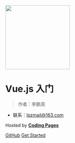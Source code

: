 <img src="https://cn.vuejs.org/images/logo.png" width="200" alt="">

# Vue.js 入门

> 作者：李鹏周

- 联系：lpzmail@163.com

<p>Hosted by <a href="https://pages.coding.me" style="font-weight: bold" target="_blank">Coding Pages</a></p>

[GitHub](https://github.com/lipengzhou/vuejs-tutorial)
[Get Started](README)
